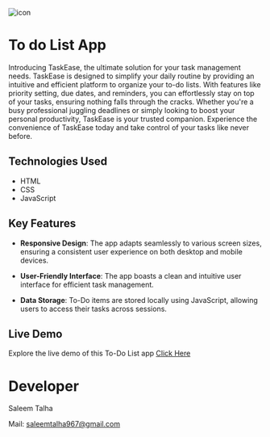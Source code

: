 ![icon](https://github.com/Saleem-Talha/To-do-List-App/assets/121040503/c3636b2f-2873-4865-9fe3-483c6583825c)

# To do List App
Introducing TaskEase, the ultimate solution for your task management needs. TaskEase is designed to simplify your daily routine by providing an intuitive and efficient platform to organize your to-do lists. With features like priority setting, due dates, and reminders, you can effortlessly stay on top of your tasks, ensuring nothing falls through the cracks. Whether you're a busy professional juggling deadlines or simply looking to boost your personal productivity, TaskEase is your trusted companion. Experience the convenience of TaskEase today and take control of your tasks like never before.

## Technologies Used

- HTML
- CSS
- JavaScript

## Key Features

- **Responsive Design**: The app adapts seamlessly to various screen sizes, ensuring a consistent user experience on both desktop and mobile devices.

- **User-Friendly Interface**: The app boasts a clean and intuitive user interface for efficient task management.

- **Data Storage**: To-Do items are stored locally using JavaScript, allowing users to access their tasks across sessions.

## Live Demo

Explore the live demo of this To-Do List app [Click Here](https://saleem-talha.github.io/To-do-List-App/)

# Developer
Saleem Talha

Mail:  [saleemtalha967@gmail.com](https://mail.google.com/mail/u/0/#inbox?compose=GTvVlcSKhcBvzTMFXqQSFLsWHJzhKjzFjgQLzZcGHzqNjrnhFLbtNwpRHCNMLQllFBdnKvDkWQwxK)  
 
